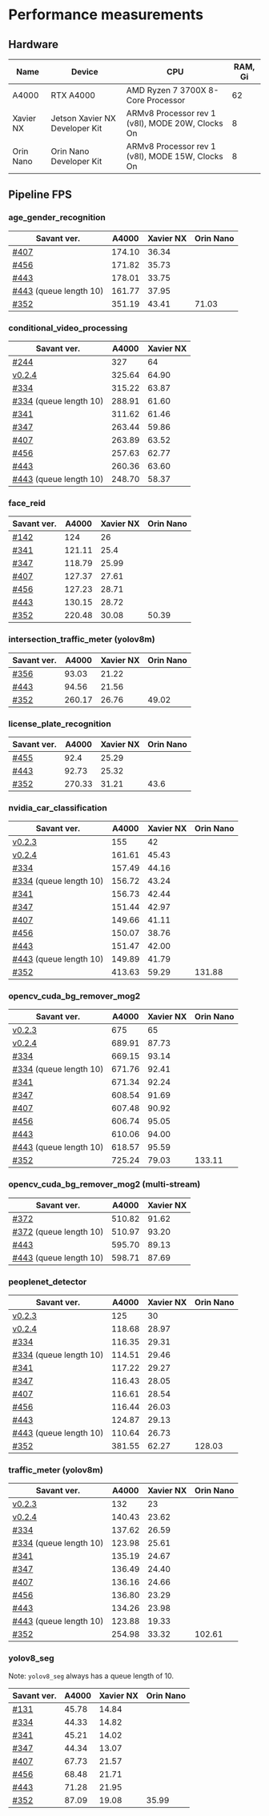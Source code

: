 # Performance measurements

## Hardware

| Name      | Device                         | CPU                                              | RAM, Gi |
|-----------|--------------------------------|--------------------------------------------------|---------|
| A4000     | RTX A4000                      | AMD Ryzen 7 3700X 8-Core Processor               | 62      |
| Xavier NX | Jetson Xavier NX Developer Kit | ARMv8 Processor rev 1 (v8l), MODE 20W, Clocks On | 8       |
| Orin Nano | Orin Nano Developer Kit        | ARMv8 Processor rev 1 (v8l), MODE 15W, Clocks On | 8       |

## Pipeline FPS

### age_gender_recognition

| Savant ver.                                                                     | A4000  | Xavier NX | Orin Nano |
|---------------------------------------------------------------------------------|--------|-----------|-----------|
| [#407](https://github.com/insight-platform/Savant/issues/407)                   | 174.10 | 36.34     |           |
| [#456](https://github.com/insight-platform/Savant/issues/456)                   | 171.82 | 35.73     |           |
| [#443](https://github.com/insight-platform/Savant/issues/443)                   | 178.01 | 33.75     |           |
| [#443](https://github.com/insight-platform/Savant/issues/443) (queue length 10) | 161.77 | 37.95     |           |
| [#352](https://github.com/insight-platform/Savant/issues/352)                   | 351.19 | 43.41     | 71.03     |

### conditional_video_processing

| Savant ver.                                                                     | A4000  | Xavier NX |
|---------------------------------------------------------------------------------|--------|-----------|
| [#244](https://github.com/insight-platform/Savant/issues/244)                   | 327    | 64        |
| [v0.2.4](https://github.com/insight-platform/Savant/tree/v0.2.4)                | 325.64 | 64.90     |
| [#334](https://github.com/insight-platform/Savant/issues/334)                   | 315.22 | 63.87     |
| [#334](https://github.com/insight-platform/Savant/issues/334) (queue length 10) | 288.91 | 61.60     |
| [#341](https://github.com/insight-platform/Savant/issues/341)                   | 311.62 | 61.46     |
| [#347](https://github.com/insight-platform/Savant/issues/347)                   | 263.44 | 59.86     |
| [#407](https://github.com/insight-platform/Savant/issues/407)                   | 263.89 | 63.52     |
| [#456](https://github.com/insight-platform/Savant/issues/456)                   | 257.63 | 62.77     |
| [#443](https://github.com/insight-platform/Savant/issues/443)                   | 260.36 | 63.60     |
| [#443](https://github.com/insight-platform/Savant/issues/443) (queue length 10) | 248.70 | 58.37     |

### face_reid

| Savant ver.                                                   | A4000  | Xavier NX | Orin Nano |
|---------------------------------------------------------------|--------|-----------|-----------|
| [#142](https://github.com/insight-platform/Savant/issues/142) | 124    | 26        |           |
| [#341](https://github.com/insight-platform/Savant/issues/341) | 121.11 | 25.4      |           |
| [#347](https://github.com/insight-platform/Savant/issues/347) | 118.79 | 25.99     |           |
| [#407](https://github.com/insight-platform/Savant/issues/407) | 127.37 | 27.61     |           |
| [#456](https://github.com/insight-platform/Savant/issues/456) | 127.23 | 28.71     |           |
| [#443](https://github.com/insight-platform/Savant/issues/443) | 130.15 | 28.72     |           |
| [#352](https://github.com/insight-platform/Savant/issues/352) | 220.48 | 30.08     | 50.39     |

### intersection_traffic_meter (yolov8m)

| Savant ver.                                                   | A4000  | Xavier NX | Orin Nano |
|---------------------------------------------------------------|--------|-----------|-----------|
| [#356](https://github.com/insight-platform/Savant/issues/356) | 93.03  | 21.22     |           |
| [#443](https://github.com/insight-platform/Savant/issues/443) | 94.56  | 21.56     |           |
| [#352](https://github.com/insight-platform/Savant/issues/352) | 260.17 | 26.76     | 49.02     |

### license_plate_recognition

| Savant ver.                                                   | A4000  | Xavier NX | Orin Nano |
|---------------------------------------------------------------|--------|-----------|-----------|
| [#455](https://github.com/insight-platform/Savant/issues/455) | 92.4   | 25.29     |           |
| [#443](https://github.com/insight-platform/Savant/issues/443) | 92.73  | 25.32     |           |
| [#352](https://github.com/insight-platform/Savant/issues/352) | 270.33 | 31.21     | 43.6      |

### nvidia_car_classification

| Savant ver.                                                                     | A4000  | Xavier NX | Orin Nano |
|---------------------------------------------------------------------------------|--------|-----------|-----------|
| [v0.2.3](https://github.com/insight-platform/Savant/tree/v0.2.3)                | 155    | 42        |           |
| [v0.2.4](https://github.com/insight-platform/Savant/tree/v0.2.4)                | 161.61 | 45.43     |           |
| [#334](https://github.com/insight-platform/Savant/issues/334)                   | 157.49 | 44.16     |           |
| [#334](https://github.com/insight-platform/Savant/issues/334) (queue length 10) | 156.72 | 43.24     |           |
| [#341](https://github.com/insight-platform/Savant/issues/341)                   | 156.73 | 42.44     |           |
| [#347](https://github.com/insight-platform/Savant/issues/347)                   | 151.44 | 42.97     |           |
| [#407](https://github.com/insight-platform/Savant/issues/407)                   | 149.66 | 41.11     |           |
| [#456](https://github.com/insight-platform/Savant/issues/456)                   | 150.07 | 38.76     |           |
| [#443](https://github.com/insight-platform/Savant/issues/443)                   | 151.47 | 42.00     |           |
| [#443](https://github.com/insight-platform/Savant/issues/443) (queue length 10) | 149.89 | 41.79     |           |
| [#352](https://github.com/insight-platform/Savant/issues/352)                   | 413.63 | 59.29     | 131.88    |

### opencv_cuda_bg_remover_mog2

| Savant ver.                                                                     | A4000  | Xavier NX | Orin Nano |
|---------------------------------------------------------------------------------|--------|-----------|-----------|
| [v0.2.3](https://github.com/insight-platform/Savant/tree/v0.2.3)                | 675    | 65        |           |
| [v0.2.4](https://github.com/insight-platform/Savant/tree/v0.2.4)                | 689.91 | 87.73     |           |
| [#334](https://github.com/insight-platform/Savant/issues/334)                   | 669.15 | 93.14     |           |
| [#334](https://github.com/insight-platform/Savant/issues/334) (queue length 10) | 671.76 | 92.41     |           |
| [#341](https://github.com/insight-platform/Savant/issues/341)                   | 671.34 | 92.24     |           |
| [#347](https://github.com/insight-platform/Savant/issues/347)                   | 608.54 | 91.69     |           |
| [#407](https://github.com/insight-platform/Savant/issues/407)                   | 607.48 | 90.92     |           |
| [#456](https://github.com/insight-platform/Savant/issues/456)                   | 606.74 | 95.05     |           |
| [#443](https://github.com/insight-platform/Savant/issues/443)                   | 610.06 | 94.00     |           |
| [#443](https://github.com/insight-platform/Savant/issues/443) (queue length 10) | 618.57 | 95.59     |           |
| [#352](https://github.com/insight-platform/Savant/issues/352)                   | 725.24 | 79.03     | 133.11    |

### opencv_cuda_bg_remover_mog2 (multi-stream)

| Savant ver.                                                                     | A4000  | Xavier NX |
|---------------------------------------------------------------------------------|--------|-----------|
| [#372](https://github.com/insight-platform/Savant/issues/372)                   | 510.82 | 91.62     |
| [#372](https://github.com/insight-platform/Savant/issues/372) (queue length 10) | 510.97 | 93.20     |
| [#443](https://github.com/insight-platform/Savant/issues/443)                   | 595.70 | 89.13     |
| [#443](https://github.com/insight-platform/Savant/issues/443) (queue length 10) | 598.71 | 87.69     |

### peoplenet_detector

| Savant ver.                                                                     | A4000  | Xavier NX | Orin Nano |
|---------------------------------------------------------------------------------|--------|-----------|-----------|
| [v0.2.3](https://github.com/insight-platform/Savant/tree/v0.2.3)                | 125    | 30        |           |
| [v0.2.4](https://github.com/insight-platform/Savant/tree/v0.2.4)                | 118.68 | 28.97     |           |
| [#334](https://github.com/insight-platform/Savant/issues/334)                   | 116.35 | 29.31     |           |
| [#334](https://github.com/insight-platform/Savant/issues/334) (queue length 10) | 114.51 | 29.46     |           |
| [#341](https://github.com/insight-platform/Savant/issues/341)                   | 117.22 | 29.27     |           |
| [#347](https://github.com/insight-platform/Savant/issues/347)                   | 116.43 | 28.05     |           |
| [#407](https://github.com/insight-platform/Savant/issues/407)                   | 116.61 | 28.54     |           |
| [#456](https://github.com/insight-platform/Savant/issues/456)                   | 116.44 | 26.03     |           |
| [#443](https://github.com/insight-platform/Savant/issues/443)                   | 124.87 | 29.13     |           |
| [#443](https://github.com/insight-platform/Savant/issues/443) (queue length 10) | 110.64 | 26.73     |           |
| [#352](https://github.com/insight-platform/Savant/issues/352)                   | 381.55 | 62.27     | 128.03    |

### traffic_meter (yolov8m)

| Savant ver.                                                                     | A4000  | Xavier NX | Orin Nano |
|---------------------------------------------------------------------------------|--------|-----------|-----------|
| [v0.2.3](https://github.com/insight-platform/Savant/tree/v0.2.3)                | 132    | 23        |           |
| [v0.2.4](https://github.com/insight-platform/Savant/tree/v0.2.4)                | 140.43 | 23.62     |           |
| [#334](https://github.com/insight-platform/Savant/issues/334)                   | 137.62 | 26.59     |           |
| [#334](https://github.com/insight-platform/Savant/issues/334) (queue length 10) | 123.98 | 25.61     |           |
| [#341](https://github.com/insight-platform/Savant/issues/341)                   | 135.19 | 24.67     |           |
| [#347](https://github.com/insight-platform/Savant/issues/347)                   | 136.49 | 24.40     |           |
| [#407](https://github.com/insight-platform/Savant/issues/407)                   | 136.16 | 24.66     |           |
| [#456](https://github.com/insight-platform/Savant/issues/456)                   | 136.80 | 23.29     |           |
| [#443](https://github.com/insight-platform/Savant/issues/443)                   | 134.26 | 23.98     |           |
| [#443](https://github.com/insight-platform/Savant/issues/443) (queue length 10) | 123.88 | 19.33     |           |
| [#352](https://github.com/insight-platform/Savant/issues/352)                   | 254.98 | 33.32     | 102.61    |

### yolov8_seg

Note: `yolov8_seg` always has a queue length of 10.

| Savant ver.                                                   | A4000 | Xavier NX | Orin Nano |
|---------------------------------------------------------------|-------|-----------|-----------|
| [#131](https://github.com/insight-platform/Savant/issues/131) | 45.78 | 14.84     |           |
| [#334](https://github.com/insight-platform/Savant/issues/334) | 44.33 | 14.82     |           |
| [#341](https://github.com/insight-platform/Savant/issues/341) | 45.21 | 14.02     |           |
| [#347](https://github.com/insight-platform/Savant/issues/347) | 44.34 | 13.07     |           |
| [#407](https://github.com/insight-platform/Savant/issues/407) | 67.73 | 21.57     |           |
| [#456](https://github.com/insight-platform/Savant/issues/456) | 68.48 | 21.71     |           |
| [#443](https://github.com/insight-platform/Savant/issues/443) | 71.28 | 21.95     |           |
| [#352](https://github.com/insight-platform/Savant/issues/352) | 87.09 | 19.08     | 35.99     |
